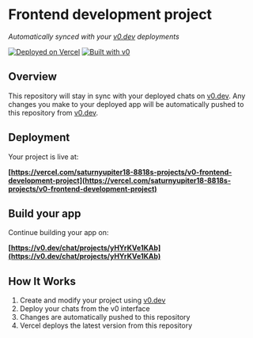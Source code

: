 # Frontend development project

*Automatically synced with your [v0.dev](https://v0.dev) deployments*

[![Deployed on Vercel](https://img.shields.io/badge/Deployed%20on-Vercel-black?style=for-the-badge&logo=vercel)](https://vercel.com/saturnyupiter18-8818s-projects/v0-frontend-development-project)
[![Built with v0](https://img.shields.io/badge/Built%20with-v0.dev-black?style=for-the-badge)](https://v0.dev/chat/projects/yHYrKVe1KAb)

## Overview

This repository will stay in sync with your deployed chats on [v0.dev](https://v0.dev).
Any changes you make to your deployed app will be automatically pushed to this repository from [v0.dev](https://v0.dev).

## Deployment

Your project is live at:

**[https://vercel.com/saturnyupiter18-8818s-projects/v0-frontend-development-project](https://vercel.com/saturnyupiter18-8818s-projects/v0-frontend-development-project)**

## Build your app

Continue building your app on:

**[https://v0.dev/chat/projects/yHYrKVe1KAb](https://v0.dev/chat/projects/yHYrKVe1KAb)**

## How It Works

1. Create and modify your project using [v0.dev](https://v0.dev)
2. Deploy your chats from the v0 interface
3. Changes are automatically pushed to this repository
4. Vercel deploys the latest version from this repository